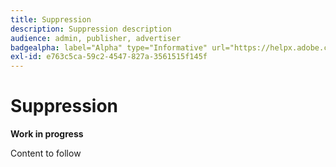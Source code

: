 ```yaml
---
title: Suppression
description: Suppression description
audience: admin, publisher, advertiser
badgealpha: label="Alpha" type="Informative" url="https://helpx.adobe.com/legal/product-descriptions/real-time-customer-data-platform-b2b-edition-prime-and-ultimate-packages.html newtab=true"
exl-id: e763c5ca-59c2-4547-827a-3561515f145f
---
```

# Suppression

**Work in progress**

Content to follow
